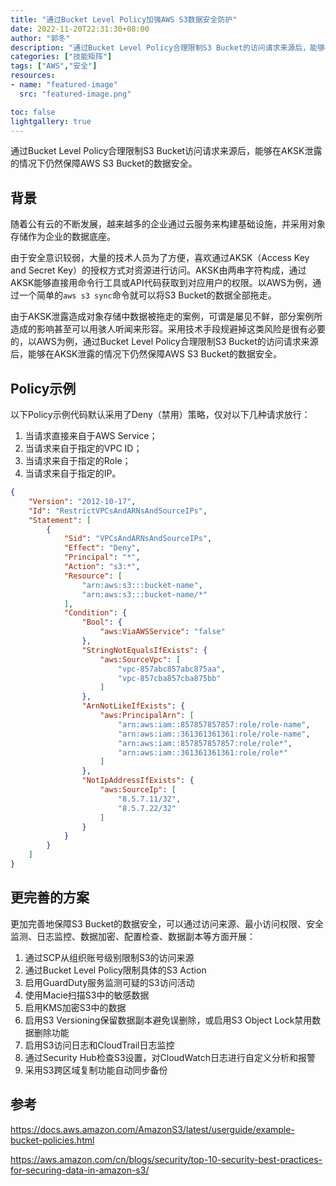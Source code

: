 ```yaml
---
title: "通过Bucket Level Policy加强AWS S3数据安全防护"
date: 2022-11-20T22:31:30+08:00
author: "郭冬"
description: "通过Bucket Level Policy合理限制S3 Bucket的访问请求来源后，能够在AKSK泄露的情况下仍然保障AWS S3 Bucket的数据安全。"
categories: ["技能矩阵"]
tags: ["AWS","安全"]
resources:
- name: "featured-image"
  src: "featured-image.png"

toc: false
lightgallery: true
---
```


通过Bucket Level Policy合理限制S3 Bucket访问请求来源后，能够在AKSK泄露的情况下仍然保障AWS S3 Bucket的数据安全。

<!--more-->

## 背景

随着公有云的不断发展，越来越多的企业通过云服务来构建基础设施，并采用对象存储作为企业的数据底座。

由于安全意识较弱，大量的技术人员为了方便，喜欢通过AKSK（Access Key and Secret Key）的授权方式对资源进行访问。AKSK由两串字符构成，通过AKSK能够直接用命令行工具或API代码获取到对应用户的权限。以AWS为例，通过一个简单的`aws s3 sync`命令就可以将S3 Bucket的数据全部拖走。

由于AKSK泄露造成对象存储中数据被拖走的案例，可谓是屡见不鲜，部分案例所造成的影响甚至可以用骇人听闻来形容。采用技术手段规避掉这类风险是很有必要的，以AWS为例，通过Bucket Level Policy合理限制S3 Bucket的访问请求来源后，能够在AKSK泄露的情况下仍然保障AWS S3 Bucket的数据安全。

## Policy示例

以下Policy示例代码默认采用了Deny（禁用）策略，仅对以下几种请求放行：

1. 当请求直接来自于AWS Service；
2. 当请求来自于指定的VPC ID；
3. 当请求来自于指定的Role；
4. 当请求来自于指定的IP。

```json
{
    "Version": "2012-10-17",
    "Id": "RestrictVPCsAndARNsAndSourceIPs",
    "Statement": [
        {
            "Sid": "VPCsAndARNsAndSourceIPs",
            "Effect": "Deny",
            "Principal": "*",
            "Action": "s3:*",
            "Resource": [
                "arn:aws:s3:::bucket-name",
                "arn:aws:s3:::bucket-name/*"
            ],
            "Condition": {
                "Bool": {
                    "aws:ViaAWSService": "false"
                },            
                "StringNotEqualsIfExists": {
                    "aws:SourceVpc": [
                        "vpc-857abc857abc875aa",
                        "vpc-857cba857cba875bb"
                    ]
                },
                "ArnNotLikeIfExists": {
                    "aws:PrincipalArn": [
                        "arn:aws:iam::857857857857:role/role-name",
                        "arn:aws:iam::361361361361:role/role-name",
                        "arn:aws:iam::857857857857:role/role*",
                        "arn:aws:iam::361361361361:role/role*"
                    ]
                },
                "NotIpAddressIfExists": {
                    "aws:SourceIp": [
                        "8.5.7.11/32",
                        "8.5.7.22/32"
                    ]
                }
            }
        }
    ]
}
```

## 更完善的方案

更加完善地保障S3 Bucket的数据安全，可以通过访问来源、最小访问权限、安全监测、日志监控、数据加密、配置检查、数据副本等方面开展：

1. 通过SCP从组织账号级别限制S3的访问来源
2. 通过Bucket Level Policy限制具体的S3 Action
3. 启用GuardDuty服务监测可疑的S3访问活动
4. 使用Macie扫描S3中的敏感数据
5. 启用KMS加密S3中的数据
6. 启用S3 Versioning保留数据副本避免误删除，或启用S3 Object Lock禁用数据删除功能
7. 启用S3访问日志和CloudTrail日志监控
8. 通过Security Hub检查S3设置，对CloudWatch日志进行自定义分析和报警
9. 采用S3跨区域复制功能自动同步备份

## 参考

https://docs.aws.amazon.com/AmazonS3/latest/userguide/example-bucket-policies.html

https://aws.amazon.com/cn/blogs/security/top-10-security-best-practices-for-securing-data-in-amazon-s3/